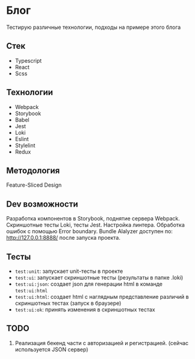 # Блог

Тестирую различные технологии, подходы на примере этого блога

## Стек

- Typescript
- React
- Scss

## Технологии

- Webpack
- Storybook
- Babel
- Jest
- Loki
- Eslint
- Stylelint
- Redux

## Методология

Feature-Sliced Design

## Dev возможности

Разработка компонентов в Storybook, поднятие сервера Webpack. Скриншотные тесты Loki, тесты Jest. Настройка линтера. Обработка ошибок с помощью Error boundary. Bundle Alalyzer доступен по: http://127.0.0.1:8888/ после запуска проекта.


## Тесты

- ``test:unit``: запускает unit-тесты в проекте
- ``test:ui``: запускает скриншотные тесты (результаты в папке .loki)
- ``test:ui:json``: создает json для генерации html в команде ``test:ui:html``
- ``test:ui:html``: создает html с наглядным представление различий в скриншотных тестах (запуск в браузере)
- ``test:ui:ok``: принять изменения в скриншотных тестах

## TODO

1. Реализация бекенд части с авторизацией и регистрацией. (сейчас используется JSON сервер)